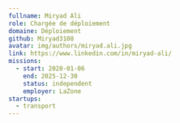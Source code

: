 ```yaml
---
fullname: Miryad Ali
role: Chargée de déploiement
domaine: Déploiement
github: Miryad3108
avatar: img/authors/miryad.ali.jpg
link: https://www.linkedin.com/in/miryad-ali/
missions:
  - start: 2020-01-06
    end: 2025-12-30
    status: independent
    employer: LaZone
startups:
  - transport
---
```



